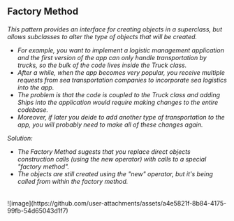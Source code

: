 ## Factory Method
<h6>
This pattern provides an interface for creating objects in a superclass, but allows subclasses to alter the type of objects that will be created.

- For example, you want to implement a logistic management application and the first version of the app can only handle transportation by trucks, so the bulk of the code lives inside the Truck class.
- After a while, when the app becomes very popular, you receive multiple requests from sea transportation companies to incorporate sea logistics into the app.
- The problem is that the code is coupled to the Truck class and adding Ships into the application would require making changes to the entire codebase.
- Moreover, if later you deide to add another type of transportation to the app, you will probably need to make all of these changes again.

Solution:
- The Factory Method sugests that you replace direct objects construction calls (using the new operator) with calls to a special "factory method".
- The objects are still created using the "new" operator, but it's being called from within the factory method.
</h6>
![image](https://github.com/user-attachments/assets/a4e5821f-8b84-4175-99fb-54d65043d1f7)
